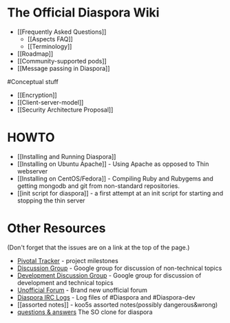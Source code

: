 # The Official Diaspora Wiki

* [[Frequently Asked Questions]]
   * [[Aspects FAQ]]
   * [[Terminology]]
* [[Roadmap]]
* [[Community-supported pods]]
* [[Message passing in Diaspora]]

#Conceptual stuff
* [[Encryption]]
* [[Client-server-model]]
* [[Security Architecture Proposal]]

# HOWTO
* [[Installing and Running Diaspora]]
* [[Installing on Ubuntu Apache]] - Using Apache as opposed to Thin webserver
* [[Installing on CentOS/Fedora]] - Compiling Ruby and Rubygems and getting mongodb and git from non-standard repositories.
* [[init script for diaspora]] - a first attempt at an init script for starting and stopping the thin server

# Other Resources
(Don't forget that the issues are on a link at the top of the page.)

* [Pivotal Tracker](https://www.pivotaltracker.com/projects/61641) - project milestones
* [Discussion Group](http://groups.google.com/group/diaspora-discuss) - Google group for discussion of non-technical topics
* [Development Discussion Group](http://groups.google.com/group/diaspora-dev) - Google group for discussion of development and technical topics
* [Unofficial Forum](http://forum.conni.ca/) - Brand new unofficial forum
* [Diaspora IRC Logs](http://logs.9-to-5designs.com) - Log files of #Diaspora and #Diaspora-dev
* [[assorted notes]] - koo5s assorted notes(possibly dangerous&wrong)
* [questions & answers](http://diaspora.shapado.com/) The SO clone for diaspora